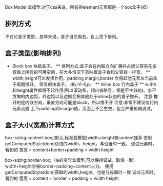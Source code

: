 Box Model 盒模型:对于css来说，所有得element元素都是一个box盒子(框)
## 排列方式
不讨论盒子类型，总体来说，盒子自左向右，自上而下排列。

## 盒子类型(影响排列)
* Block box 块级盒子。 
** 排列方式:盒子会在内联方向扩展并占据父容易在该容器上所有的可用空间，在大多情况下意味着盒子会和父容器一样宽。
** width,height可以发挥作用。padding,margin,border 会将起他元素从当前盒子周围推开。
常见的块盒子。 div,h1-6,p。
** Inline box 行内盒子
** width和height属性都将不起作用(所以滚动条，超出省略号，都是不生效的)。水平方向的内边距，外边距以及边框会把其他处于inline状态的盒子推开。
注意:推开的是内联方向，垂直方向可能是block，所以推不开
注意:非常不建议给行内元素设置 上下padding和margin值，页面上不会生效，但会严重影响调试。

## 盒子大小(宽高)计算方式

box-sizing:content-box;(默认,标准盒模型)width+height被content独享
使用getComputedStyle(dom)获取的width，height。与设置时一致。
调试元素时，看到的 宽高 = content+border+padding < width height

box-sizing:border-box;（ie的变异盒模型,可以保持调试，取值一致） width+height会被border+padding+content三分。
使用getComputedStyle(dom)获取的width,height。也是与设置时一致
调式元素时，看到的 宽高 = content + border + padding = width height


